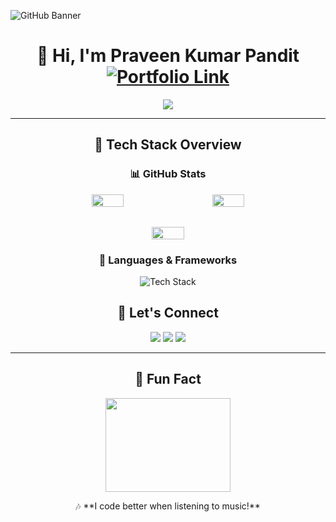 ![GitHub Banner](https://github.com/user-attachments/assets/881608c6-fbee-41ff-b268-d8b2b7e8c03b)


<div align="center">
<h1 align="center">
  👋 Hi, I'm Praveen Kumar Pandit 
  
  <a href="https://ipraveenkr398.netlify.app/projects" target="_blank"> 
   <img src="https://img.icons8.com/fluency/48/000000/link.png" alt="Portfolio Link"> 
   <a/>
  
</h1>

<p align="center">
  <img src="https://readme-typing-svg.herokuapp.com?font=Fira+Code&size=22&pause=1000&color=FFA500&center=true&vCenter=true&width=500&lines=Front-End+Developer;React+%7C+JavaScript+%7C+UI%2FUX+Designer;Passionate+About+Clean+Code+%26+Design!" />
</p>

---

## 🚀 **Tech Stack Overview**




### 📊 GitHub Stats

<div align="center" style="display: flex; flex-wrap: wrap; justify-content: center; gap: 2rem;">
  <!-- GitHub Stats with animation -->
  <img src="https://github-readme-stats.vercel.app/api?username=Praveenkr398&show_icons=true&theme=radical&hide_border=false" width="32%" />
  <!-- Top Languages with animation -->
  <img src="https://github-readme-stats.vercel.app/api/top-langs/?username=Praveenkr398&layout=compact&theme=radical&hide_border=false" width="32%" />
   <img src="https://github-readme-streak-stats.herokuapp.com?user=Praveenkr398&theme=radical&hide_border=false" width="32%" />

</div>




### 🎨 **Languages & Frameworks**
<p align="center">
  <img src="https://skillicons.dev/icons?i=html,css,js,react,redux,tailwind,bootstrap,github,git,vscode,figma,router" alt="Tech Stack" />
</p>




## 📢 **Let's Connect**  
<p align="center">
  <a href="mailto:prajatech355@gmail.com" target="_blank" ><img src="https://img.shields.io/badge/Email-D14836?style=for-the-badge&logo=gmail&logoColor=white"></a>
  <a href="https://www.linkedin.com/in/Praveenkr398" target="_blank"><img src="https://img.shields.io/badge/LinkedIn-0077B5?style=for-the-badge&logo=linkedin&logoColor=white"></a>
  <a href="https://www.youtube.com/@Web2Code" target="_blank"><img src="https://img.shields.io/badge/YouTube-FF0000?style=for-the-badge&logo=youtube&logoColor=white"></a>
</p>

---


## 🎵 **Fun Fact**
<p align="center">
  <img src="https://media.giphy.com/media/QTfX9Ejfra3ZmNxh6B/giphy.gif" width="200" height="150">
</p>
<p align="center">
🎶 **I code better when listening to music!**  
</p>
</p>

</div>
